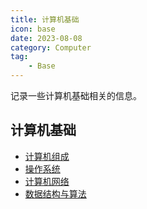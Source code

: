 ```yaml
---
title: 计算机基础
icon: base
date: 2023-08-08
category: Computer
tag:
    - Base
---
```


记录一些计算机基础相关的信息。

<!-- more -->

## 计算机基础

- [计算机组成](./computer_organization.md)
- [操作系统](./operating_system.md)
- [计算机网络](./computer_network.md)
- [数据结构与算法](./data_structure.md)
